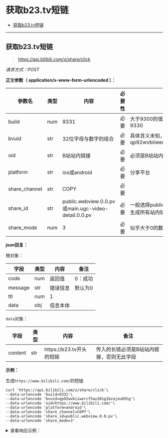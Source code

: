 # 获取b23.tv短链

- [获取b23.tv短链](#获取b23.tv短链)

---

## 获取b23.tv短链

> https://api.bilibili.com/x/share/click

*请求方式：POST*

**正文参数（ application/x-www-form-urlencoded ）：**

| 参数名   | 类型 | 内容         | 必要性 | 备注                          |
| -------- | ---- | ------------ | ------ | ----------------------------- |
| build | num  | 9331 | 必要 | 大于9300的值均可，如9301, 9320, 9330 |
| bvuid | str  | 32位字母与数字的组合 | 必要 | 具体含义未知，如qp92wvbiiwercf5au381g1bzajou85hg |
| oid | str | B站站内链接 | 必要 | 必须是B站站内链接 |
| platform | str | ios或android | 必要 | 分享平台 |
| share_channel | str | COPY | 必要 |      |
| share_id | str | public.webview.0.0.pv或main.ugc-video-detail.0.0.pv | 必要 | 一般选择public.webview.0.0.pv，可以生成所有站内链接 |
| share_mode | num | 3 | 必要 | 似乎大于0的数字均可 |

**json回复：**

根对象：

| 字段    | 类型 | 内容     | 备注    |
| ------- | ---- | -------- | ------- |
| code    | num  | 返回值   | 0：成功 |
| message | str  | 错误信息 | 默认为0 |
| ttl     | num  | 1        |         |
| data    | obj  | 信息本体 |         |

`data`对象：

| 字段 | 类型 | 内容         | 备注 |
| ---- | ---- | ------------ | ---- |
| content  | str  | https:‬//b23.tv开头的短链 | 传入的长链必须是B站站内链接，否则无此字段 |

**示例：**

生成`https://www.bilibili.com/`的短链

```shell
curl 'https://api.bilibili.com/x/share/click'\
--data-urlencode 'build=9331'\
--data-urlencode 'bvuid=qp92wvbiiwercf5au381g1bzajou85hg'\
--data-urlencode 'oid=https://www.bilibili.com/'\
--data-urlencode 'platform=android'\
--data-urlencode 'share_channel=COPY'\
--data-urlencode 'share_id=public.webview.0.0.pv'\
--data-urlencode 'share_mode=3'
```

<details>

<summary>查看响应示例：</summary>

```json
{
    "code": 0,
    "message": "0",
    "ttl": 1,
    "data": {
        "content": "https://b23.tv/El8pMD"
    }
}
```

</details>
